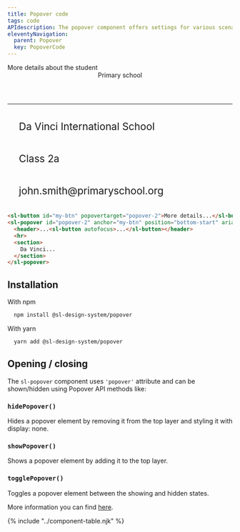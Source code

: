 ```yaml
---
title: Popover code
tags: code
APIdescription: The popover component offers settings for various scenarios.
eleventyNavigation:
  parent: Popover
  key: PopoverCode
---
```

<style>
#code-example {
  display: flex;
  flex-direction: column;
}

#code-example p {
  display: inline-flex;
  font-size: 1.4rem;
  gap: 1.6rem;
}
</style>

<section class="no-heading">

<div class="ds-example">
  <sl-button id="my-btn" popovertarget="popover-2" fill="outline" variant="primary">More details about the student</sl-button>
  <sl-popover id="popover-2" anchor="my-btn" position="bottom-start" aria-label="Information about the student - John Smith">
  <header class="ds-heading-3" style="align-items: start;">
  <sl-avatar display-name="John Smith" size="2xl">Primary school</sl-avatar>
  <sl-button id="close-popover-btn" fill="ghost" variant="default" size="sm" aria-label="Close the popover" autofocus>
  <sl-icon name="xmark"></sl-icon>
  </sl-button>
  </header>
  <hr color="#D9D9D9" />
  <section id="code-example">
    <p><sl-icon slot="icon" name="fas-school" size="lg"></sl-icon>Da Vinci International School</p>
    <p><sl-icon slot="icon" name="fas-screen-users" size="lg"></sl-icon>Class 2a</p>
    <p><sl-icon slot="icon" name="fas-envelope" size="lg"></sl-icon>john.smith@primaryschool.org</p>
  </section>
  </sl-popover>
</div>

<div class="ds-code">

  ```html
<sl-button id="my-btn" popovertarget="popover-2">More details...</sl-button>
<sl-popover id="popover-2" anchor="my-btn" position="bottom-start" aria-label="Information about the student...">
    <header>...<sl-button autofocus>...</sl-button></header>
    <hr>
    <section>
      Da Vinci...
    </section>
</sl-popover>
  ```

</div>

</section>

<section>

## Installation

With npm

<div class="ds-code">

  ```bash
    npm install @sl-design-system/popover
  ```

</div>

With yarn

<div class="ds-code">

  ```bash
    yarn add @sl-design-system/popover
  ```
</div>

</section>

<section>

## Opening / closing

The `sl-popover` component uses `'popover'` attribute and can be shown/hidden using Popover API methods like:

### `hidePopover()`
Hides a popover element by removing it from the top layer and styling it with display: none.

### `showPopover()`
Shows a popover element by adding it to the top layer.

### `togglePopover()`
Toggles a popover element between the showing and hidden states.

More information you can find [here](https://developer.mozilla.org/en-US/docs/Web/API/Popover_API).

</section>

{% include "../component-table.njk" %}

<script>
const myPopoverBtn = document.querySelector("#my-btn");
const popoverCodeExample = document.querySelector("#popover-2");
const closePopoverBtn = document.querySelector("#close-popover-btn");

requestAnimationFrame(() => {
myPopoverBtn?.addEventListener("click", () => {
    if (popoverCodeExample) {
      popoverCodeExample.togglePopover();
    }
  });

closePopoverBtn.addEventListener("click", () => {
    if (popoverCodeExample) {
      popoverCodeExample.hidePopover();
    }
  })
})
</script>